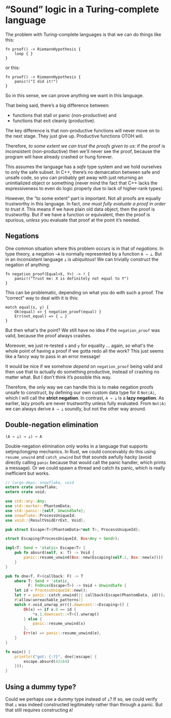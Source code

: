 # “Sound” logic in a Turing-complete language

The problem with Turing-complete languages is that we can do things like this:

    fn proof() -> RiemannHypothesis {
        loop { }
    }

or this:

    fn proof() -> RiemannHypothesis {
        panic!("I did it!")
    }

So in this sense, we can prove anything we want in this language.

That being said, there’s a big difference between:

  - functions that stall or panic (non-productive) and
  - functions that exit cleanly (productive).

The key difference is that non-productive functions will never move on to the next stage.  They just give up.  Productive functions OTOH will.

Therefore, *to some extent we can trust the proofs given to us*: if the proof is inconsistent (non-productive) then we'll never see the proof, because the program will have already crashed or hung forever.

This assumes the language has a *safe* type system and we hold ourselves to only the safe subset.  In C++, there’s no demarcation between safe and unsafe code, so you can probably get away with just returning an uninitialized object or something (never mind the fact that C++ lacks the expressiveness to even do logic properly due to lack of higher-rank types).

However, the “to some extent” part is important.  Not all proofs are equally trustworthy in this language.  In fact, *one must fully evaluate a proof in order to trust it*.  This means if we have plain old data object, then the proof is trustworthy.  But if we have a function or equivalent, then the proof is spurious, *unless* you evaluate that proof at the point it’s needed.

## Negations

One common situation where this problem occurs is in that of *negations*.  In type theory, a negation `¬A` is normally represented by a function `A → ⊥`.  But in an inconsistent language `⊥` is *ubiquitous*!  We can trivially construct the negation of anything:

    fn negation_proof(Equal<X, Y>) -> ! {
        panic!("Trust me: X is definitely not equal to Y")
    }

This can be problematic, depending on what you do with such a proof.  The “correct” way to deal with it is this:

    match equal(x, y) {
        Ok(equal) => { negation_proof(equal) }
        Err(not_equal) => { … }
    }

But then what's the point?  We still have no idea if the `negation_proof` was valid, because the proof always crashes.

Moreover, we just re-tested `x` and `y` for equality … again, so what's the whole point of having a proof if we gotta redo all the work?  This just seems like a fancy way to pass in an error message!

It would be nice if we somehow *depend* on `negation_proof` being valid and then use that to actually do something productive, instead of crashing no matter what.  But I don’t think it’s possible this way.

Therefore, the only way we can handle this is to make negation proofs unsafe to construct, by defining our own custom data type for it `Not⟨A⟩`, which I will call the **strict negation**.  In contrast, `A → ⊥` is a **lazy negation**.  As earlier, lazy proofs are never trustworthy unless fully evaluated.  From `Not⟨A⟩` we can always derive `A → ⊥` soundly, but not the other way around.

## Double-negation elimination

    (A → ⊥) → ⊥) → A

Double-negation elimination only works in a language that supports setjmp/longjmp mechanics.  In Rust, we could conceivably do this using `resume_unwind` and `catch_unwind` but that sounds awfully hacky (avoid directly calling `panic` because that would call the panic handler, which prints a message).  Or we could spawn a thread and catch its panic, which is really inefficient but works.

~~~rust
// cargo-deps: snowflake, void
extern crate snowflake;
extern crate void;

use std::any::Any;
use std::marker::PhantomData;
use std::panic::{self, UnwindSafe};
use snowflake::ProcessUniqueId;
use void::{ResultVoidErrExt, Void};

pub struct Escape<T>(PhantomData<*mut T>, ProcessUniqueId);

struct Escaping(ProcessUniqueId, Box<Any + Send>);

impl<T: Send + 'static> Escape<T> {
    pub fn absurd(self, x: T) -> Void {
        panic::resume_unwind(Box::new(Escaping(self.1, Box::new(x))))
    }
}

pub fn dne<T, F>(callback: F) -> T
    where T: Send + 'static,
          F: FnOnce(Escape<T>) -> Void + UnwindSafe {
    let id = ProcessUniqueId::new();
    let r = panic::catch_unwind(|| callback(Escape(PhantomData, id)));
    #[allow(unreachable_patterns)]
    match r.void_unwrap_err().downcast::<Escaping>() {
        Ok(x) => if x.0 == id {
            *x.1.downcast::<T>().unwrap()
        } else {
            panic::resume_unwind(x)
        },
        Err(e) => panic::resume_unwind(e),
    }
}

fn main() {
    println!("got: {:?}", dne(|escape| {
        escape.absurd(42i64)
    }));
}
~~~

## Using a dummy type?

Could we perhaps use a dummy type instead of `⊥`?  If so, we could verify that `⊥` was indeed constructed legitimately rather than through a panic.  But that still requires constructing `A`!
